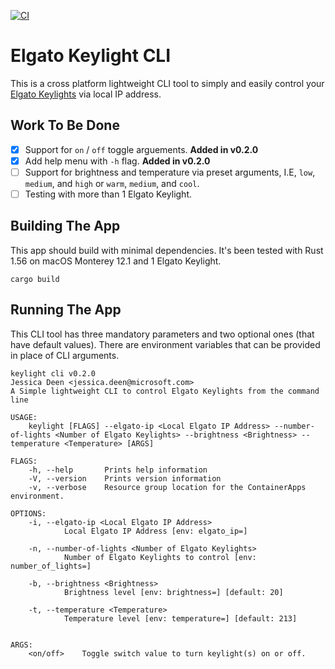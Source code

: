 [![CI](https://github.com/jldeen/keylight-cli/actions/workflows/build-ci.yml/badge.svg)](https://github.com/jldeen/keylight-cli/actions/workflows/build-ci.yml)

# Elgato Keylight CLI

This is a cross platform lightweight CLI tool to simply and easily control your [Elgato Keylights](https://www.elgato.com/key-light) via local IP address. 

## Work To Be Done

- [X] Support for `on` / `off` toggle arguements. **Added in v0.2.0** 
- [X] Add help menu with `-h` flag. **Added in v0.2.0**
- [ ] Support for brightness and temperature via preset arguments, I.E, `low`, `medium`, and `high` or `warm`, `medium`, and `cool`.
- [ ] Testing with more than 1 Elgato Keylight.

## Building The App

This app should build with minimal dependencies.  It's been tested with Rust 1.56 on macOS Monterey 12.1 and 1 Elgato Keylight.

`cargo build`

## Running The App

This CLI tool has three mandatory parameters and two optional ones (that have default values).  There are environment variables that can be provided in place of CLI arguments.

```
keylight cli v0.2.0
Jessica Deen <jessica.deen@microsoft.com>
A Simple lightweight CLI to control Elgato Keylights from the command line

USAGE:
    keylight [FLAGS] --elgato-ip <Local Elgato IP Address> --number-of-lights <Number of Elgato Keylights> --brightness <Brightness> --temperature <Temperature> [ARGS]

FLAGS:
    -h, --help       Prints help information
    -V, --version    Prints version information
    -v, --verbose    Resource group location for the ContainerApps environment.

OPTIONS:
    -i, --elgato-ip <Local Elgato IP Address>
            Local Elgato IP Address [env: elgato_ip=]

    -n, --number-of-lights <Number of Elgato Keylights>
            Number of Elgato Keylights to control [env: number_of_lights=]

    -b, --brightness <Brightness>
            Brightness level [env: brightness=] [default: 20]

    -t, --temperature <Temperature>
            Temperature level [env: temperature=] [default: 213]


ARGS:
    <on/off>    Toggle switch value to turn keylight(s) on or off.
```
